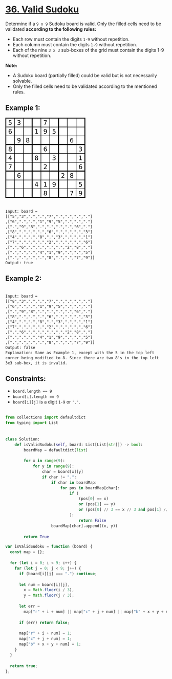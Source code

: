 # [36. Valid Sudoku](https://leetcode.com/problems/valid-sudoku/description/)

Determine if a `9 x 9` Sudoku board is valid. Only the filled cells need to be validated **according to the following rules:**

- Each row must contain the digits `1-9` without repetition.
- Each column must contain the digits `1-9` without repetition.
- Each of the nine `3 x 3` sub-boxes of the grid must contain the digits 1-9 without repetition.

**Note:**

- A Sudoku board (partially filled) could be valid but is not necessarily solvable.
- Only the filled cells need to be validated according to the mentioned rules.

## Example 1:

![alt text](image.png)

```

Input: board =
[["5","3",".",".","7",".",".",".","."]
,["6",".",".","1","9","5",".",".","."]
,[".","9","8",".",".",".",".","6","."]
,["8",".",".",".","6",".",".",".","3"]
,["4",".",".","8",".","3",".",".","1"]
,["7",".",".",".","2",".",".",".","6"]
,[".","6",".",".",".",".","2","8","."]
,[".",".",".","4","1","9",".",".","5"]
,[".",".",".",".","8",".",".","7","9"]]
Output: true

```

## Example 2:

```

Input: board =
[["8","3",".",".","7",".",".",".","."]
,["6",".",".","1","9","5",".",".","."]
,[".","9","8",".",".",".",".","6","."]
,["8",".",".",".","6",".",".",".","3"]
,["4",".",".","8",".","3",".",".","1"]
,["7",".",".",".","2",".",".",".","6"]
,[".","6",".",".",".",".","2","8","."]
,[".",".",".","4","1","9",".",".","5"]
,[".",".",".",".","8",".",".","7","9"]]
Output: false
Explanation: Same as Example 1, except with the 5 in the top left corner being modified to 8. Since there are two 8's in the top left 3x3 sub-box, it is invalid.

```

## Constraints:

- `board.length == 9`
- `board[i].length == 9`
- `board[i][j]` is a digit `1-9` or `'.'`.

```py

from collections import defaultdict
from typing import List


class Solution:
    def isValidSudoku(self, board: List[List[str]]) -> bool:
        boardMap = defaultdict(list)

        for x in range(9):
            for y in range(9):
                char = board[x][y]
                if char != ".":
                    if char in boardMap:
                        for pos in boardMap[char]:
                            if (
                                (pos[0] == x)
                                or (pos[1] == y)
                                or (pos[0] // 3 == x // 3 and pos[1] // 3 == y // 3)
                            ):
                                return False
                    boardMap[char].append((x, y))

        return True

```

```js
var isValidSudoku = function (board) {
  const map = {};

  for (let i = 0; i < 9; i++) {
    for (let j = 0; j < 9; j++) {
      if (board[i][j] === ".") continue;

      let num = board[i][j],
        x = Math.floor(i / 3),
        y = Math.floor(j / 3);

      let err =
        map["r" + i + num] || map["c" + j + num] || map["b" + x + y + num];

      if (err) return false;

      map["r" + i + num] = 1;
      map["c" + j + num] = 1;
      map["b" + x + y + num] = 1;
    }
  }

  return true;
};
```
